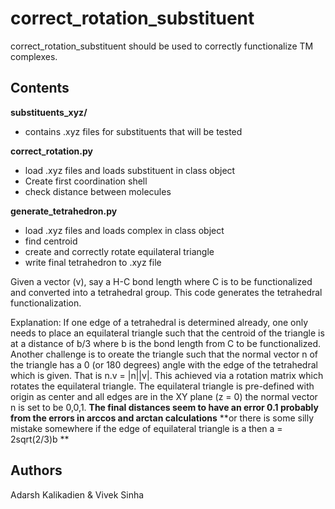 # correct_rotation_substituent

correct_rotation_substituent should be used to correctly functionalize TM complexes.

## Contents
  **substituents_xyz/**  
  - contains .xyz files for substituents that will be tested  

  **correct_rotation.py**  
  - load .xyz files and loads substituent in class object 
  - Create first coordination shell
  - check distance between molecules  
  
  **generate_tetrahedron.py** 
  - load .xyz files and loads complex in class object
  - find centroid
  - create and correctly rotate equilateral triangle
  - write final tetrahedron to .xyz file  
   
  Given a vector (v), say a H-C bond length where C is to be functionalized and converted into a tetrahedral group.
  This code generates the tetrahedral functionalization.

  Explanation: If one edge of a tetrahedral is determined already, one only needs to place an equilateral triangle such that
  the centroid of the triangle is at a distance of b/3 where b is the bond length from C to be functionalized.
  Another challenge is to oreate the triangle such that the normal vector n of the triangle has a 0 (or 180 degrees) angle
  with the edge of the tetrahedral which is given. That is n.v = |n||v|.
  This achieved via a rotation matrix which rotates the equilateral triangle.
  The equilateral triangle is pre-defined with origin as center and all edges are in the XY plane (z = 0) the normal vector
  n is set to be 0,0,1.
  **The final distances seem to have an error 0.1 probably from the errors in arccos and arctan calculations**
  **or there is some silly mistake somewhere if the edge of equilateral triangle is a then a = 2sqrt(2/3)b **

## Authors
Adarsh Kalikadien & Vivek Sinha